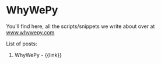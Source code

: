 # WhyWePy

You'll find here, all the scripts/snippets we write about over at www.whywepy.com

List of posts:
1. WhyWePy - {{link}}
